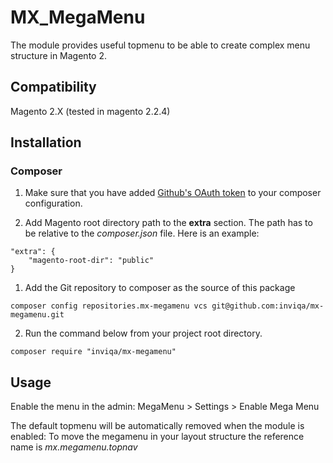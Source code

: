 # MX_MegaMenu
The module provides useful topmenu to be able to create complex menu structure in Magento 2.

## Compatibility
Magento 2.X (tested in magento 2.2.4)

## Installation ##

### Composer ###

1. Make sure that you have added [Github's OAuth token](https://getcomposer.org/doc/articles/troubleshooting.md#api-rate-limit-and-oauth-tokens) to your composer configuration.

1. Add Magento root directory path to the **extra** section. The path has to be relative to the *composer.json* file.
Here is an example:
```
"extra": {
    "magento-root-dir": "public"
}
```

1. Add the Git repository to composer as the source of this package
```
composer config repositories.mx-megamenu vcs git@github.com:inviqa/mx-megamenu.git
```

2. Run the command below from your project root directory.
```
composer require "inviqa/mx-megamenu"
```

## Usage
Enable the menu in the admin:
MegaMenu > Settings > Enable Mega Menu

The default topmenu will be automatically removed when the module is enabled:
To move the megamenu in your layout structure the reference name is *mx.megamenu.topnav*

